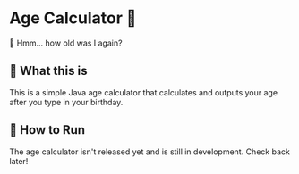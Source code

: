 # Age Calculator 🎂
📅 Hmm... how old was I again?

## 🤔 What this is
This is a simple Java age calculator that calculates and outputs your age after you type in your birthday.
 
## 🧪 How to Run
The age calculator isn't released yet and is still in development. Check back later!
